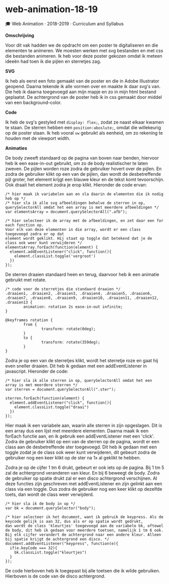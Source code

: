 # web-animation-18-19
🎓 Web Animation · 2018-2019 · Curriculum and Syllabus 

**Omschrijving**

Voor dit vak hadden we de opdracht om een poster te digitaliseren en die elementen te animeren. 
We moesten werken met svg bestanden en met css die bestanden animeren. 
Ik heb voor deze poster gekozen omdat ik meteen ideeën had toen ik die pijlen en sterretjes zag. 

**SVG**

Ik heb als eerst een foto gemaakt van de poster en die in Adobe Illustrator geopend. Daarna tekende ik alle vormen over en maakte ik daar svg's van.
Die heb ik daarna toegevoegd aan mijn mapje en zo in mijn html bestand geplaatst. De achtergrond van de poster heb ik in css gemaakt door middel van een background-color.

**Code**

Ik heb de svg's gestyled met ```display: flex;```, zodat ze naast elkaar kwamen te staan. De sterren hebben een ```position:aboslute;```, omdat die willekeurig op de poster staan. 
Ik heb vooral ```vw``` gebruikt als eenheid, om zo rekening te houden met de viewport width. 

**Animaties**

De body zweeft standaard op de pagina van boven naar benden, hiervoor heb ik een ease-in-out gebruikt, om zo de body realistischer te laten zweven. 
De pijlen worden roze zodra de gebruiker hovert over de pijlen. En zodra de gebruiker klikt op een van de pijlen, dan wordt
de desbetreffende pijl groter, het element krijgt een blauwe kleur en de tekst komt tevoorschijn. Ook draait het element zodra je erop klikt. 
Hieronder de code ervan:

``` 
/* hier maak ik variabelen aan en sla daarin de elementen die ik nodig heb op */
/* hier sla ik alle svg afbeeldingen behalve de sterren in op, querySelectorAll omdat het een array is met meerdere afbeeldingen */
var elementsArray = document.querySelectorAll(".afb");

/* hier selecteer ik de array met de afbeeldingen, en zet daar een for each function op.
Voor elk van deze elementen in die array, wordt er een class toegevoegd zodra er op dat
element wordt geklikt. Hij staat op toggle dat betekend dat je de class ook weer kunt verwijderen */
elementsArray.forEach(function(element) {
  element.addEventListener("click", function(){
    element.classList.toggle('vergroot')
  })
});
```

De sterren draaien standaard heen en terug, daarvoor heb ik een animatie gebruikt met rotate.

```
/* code voor de sterretjes die standaard draaien */
.draaien1, .draaien2, .draaien3, .draaien4, .draaien5, .draaien6, .draaien7, .draaien8, .draaien9, .draaien10, .draaien11, .draaien12, .draaien13 {
		animation: rotation 2s ease-in-out infinite;
}

@keyframes rotation {
		from {
				transform: rotate(0deg);
		}
		to {
				transform: rotate(359deg);
		}
}
```

Zodra je op een van de sterretjes klikt, wordt het sterretje roze en gaat hij even sneller draaien. Dit heb ik gedaan met een addEventListener in javascript.
Hieronder de code:

```
/* hier sla ik alle sterren in op, querySelectorAll omdat het een array is met meerdere sterren */
var sterren = document.querySelectorAll(".ster");

sterren.forEach(function(element) {
  element.addEventListener("click", function(){
    element.classList.toggle("draai")
  })
});
```

Hier maak ik een variabele aan, waarin alle sterren in zijn opgeslagen. Dit is een array dus een lijst met meerdere elementen. 
Daarna maak ik een forEach functie aan, en ik gebruik een addEventListener met een 'click'. Zodra de gebruiker klikt op een van
de sterren op de pagina, wordt er een class aan de desbetreffende ster toegevoegd. Dit heb ik gedaan met een toggle zodat je de class
ook weer kunt verwijderen, dit gebeurt zodra de gebruiker nog een keer klikt op de ster na 1x al geklikt te hebben.

Zodra je op de cijfer 1 tm 6 drukt, gebeurt er ook iets op de pagina. Bij 1 tm 5 zal de achtergrond veranderen van kleur. En bij 6 beweegt de body.
Zodra de gebruiker op spatie drukt zal er een disco achtergrond verschijnen. Al deze functies zijn geschreven met addEventListener en zijn gelinkt 
aan een class via een toggle. Dus zodra de gebruiker nog een keer klikt op dezelfde toets, dan wordt de class weer verwijderd. 

```
/* hier sla ik de body in op */
var bk = document.querySelector("body");

/* hier selecteer ik het document, want ik gebruik de keypress. Als de keycode gelijk is aan 32, dus als er op spatie wordt gedrukt,
dan wordt de class 'kleurtjes' toegevoegd aan de variabele bk, oftewel de body, dit heb ik gedaan voor meerdere toetsen, namelijk 1 tm 6 ook. Bij elk cijfer verandert de achtergrond naar een andere kleur. Alleen bij spatie krijgt de achtergrond een disco. */
document.addEventListener("keypress", function(e){
  if(e.keyCode === 32){
    bk.classList.toggle("kleurtjes")
  }
});
```
De code hierboven heb ik toegepast bij alle toetsen die ik wilde gebruiken. Hierboven is de code van de disco achtergrond.
